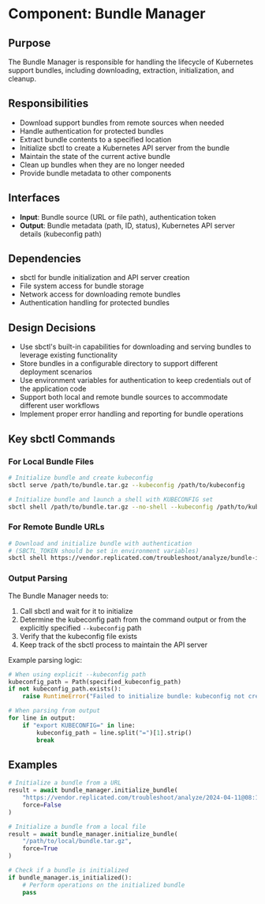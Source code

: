 # Component: Bundle Manager

## Purpose
The Bundle Manager is responsible for handling the lifecycle of Kubernetes support bundles, including downloading, extraction, initialization, and cleanup.

## Responsibilities
- Download support bundles from remote sources when needed
- Handle authentication for protected bundles
- Extract bundle contents to a specified location
- Initialize sbctl to create a Kubernetes API server from the bundle
- Maintain the state of the current active bundle
- Clean up bundles when they are no longer needed
- Provide bundle metadata to other components

## Interfaces
- **Input**: Bundle source (URL or file path), authentication token
- **Output**: Bundle metadata (path, ID, status), Kubernetes API server details (kubeconfig path)

## Dependencies
- sbctl for bundle initialization and API server creation
- File system access for bundle storage
- Network access for downloading remote bundles
- Authentication handling for protected bundles

## Design Decisions
- Use sbctl's built-in capabilities for downloading and serving bundles to leverage existing functionality
- Store bundles in a configurable directory to support different deployment scenarios
- Use environment variables for authentication to keep credentials out of the application code
- Support both local and remote bundle sources to accommodate different user workflows
- Implement proper error handling and reporting for bundle operations

## Key sbctl Commands

### For Local Bundle Files

```bash
# Initialize bundle and create kubeconfig
sbctl serve /path/to/bundle.tar.gz --kubeconfig /path/to/kubeconfig

# Initialize bundle and launch a shell with KUBECONFIG set
sbctl shell /path/to/bundle.tar.gz --no-shell --kubeconfig /path/to/kubeconfig
```

### For Remote Bundle URLs

```bash
# Download and initialize bundle with authentication
# (SBCTL_TOKEN should be set in environment variables)
sbctl shell https://vendor.replicated.com/troubleshoot/analyze/bundle-id --no-shell --kubeconfig /path/to/kubeconfig
```

### Output Parsing

The Bundle Manager needs to:

1. Call sbctl and wait for it to initialize
2. Determine the kubeconfig path from the command output or from the explicitly specified `--kubeconfig` path
3. Verify that the kubeconfig file exists
4. Keep track of the sbctl process to maintain the API server

Example parsing logic:
```python
# When using explicit --kubeconfig path
kubeconfig_path = Path(specified_kubeconfig_path)
if not kubeconfig_path.exists():
    raise RuntimeError("Failed to initialize bundle: kubeconfig not created")

# When parsing from output
for line in output:
    if "export KUBECONFIG=" in line:
        kubeconfig_path = line.split("=")[1].strip()
        break
```

## Examples

```python
# Initialize a bundle from a URL
result = await bundle_manager.initialize_bundle(
    "https://vendor.replicated.com/troubleshoot/analyze/2024-04-11@08:15",
    force=False
)

# Initialize a bundle from a local file
result = await bundle_manager.initialize_bundle(
    "/path/to/local/bundle.tar.gz",
    force=True
)

# Check if a bundle is initialized
if bundle_manager.is_initialized():
    # Perform operations on the initialized bundle
    pass
```